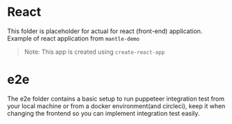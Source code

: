 # React

This folder is placeholder for actual for react (front-end) application.
Example of react application from `mantle-demo`

> Note: This app is created using `create-react-app`

# e2e
The e2e folder contains a basic setup to run puppeteer integration test from your local machine or from a docker environment(and circleci), keep it when changing the frontend so you can implement integration test easily.
